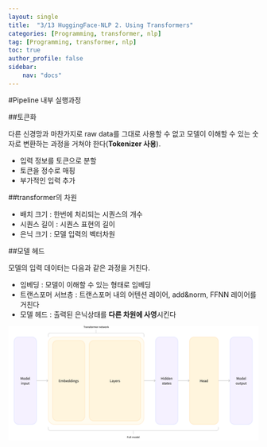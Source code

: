 ```yaml
---
layout: single
title:  "3/13 HuggingFace-NLP 2. Using Transformers"
categories: [Programming, transformer, nlp]
tag: [Programming, transformer, nlp]
toc: true
author_profile: false
sidebar:
    nav: "docs"
---
```


#Pipeline 내부 실행과정

##토큰화

다른 신경망과 마찬가지로 raw data를 그대로 사용할 수 없고 모델이 이해할 수 있는 숫자로 변환하는 과정을 거쳐야 한다(**Tokenizer 사용**).

* 입력 정보를 토큰으로 분할
* 토큰을 정수로 매핑
* 부가적인 입력 추가



##transformer의 차원

* 배치 크기 : 한번에 처리되는 시퀀스의 개수
* 시퀀스 길이 : 시퀀스 표현의 길이
* 은닉 크기 : 모델 입력의 벡터차원



##모델 헤드

모델의 입력 데이터는 다음과 같은 과정을 거친다.

* 임베딩 : 모델이 이해할 수 있는 형태로 임베딩
* 트랜스포머 서브층 : 트랜스포머 내의 어텐션 레이어, add&norm, FFNN 레이어를 거친다
* 모델 헤드 : 출력된 은닉상태를 **다른 차원에 사영**시킨다

![image-20240313153758529](/images/2024-03-13-NLPChapter2/image-20240313153758529.png)

